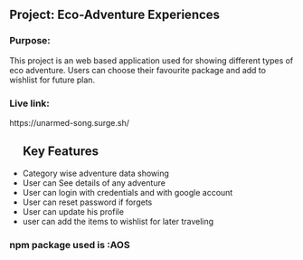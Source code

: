 <h2>Project: Eco-Adventure Experiences </h2>
<h3>Purpose:</h3>
<p>This project is an web based application used for showing different types of eco adventure.
Users can choose their favourite package and add to wishlist for future plan.
</p>
<h3>Live link:</h3>
https://unarmed-song.surge.sh/

<ul>
  <h2>Key Features</h2>
  <li>Category wise adventure data showing</li>
  <li>User can See details of any adventure</li>
  <li>User can login with credentials and with google account </li>
  <li>User can reset password if forgets </li>
  <li>User can update his profile</li>
  <li>user can add the items to wishlist for later traveling</li>

</ul>
<h3>npm package used is :AOS</h3>

